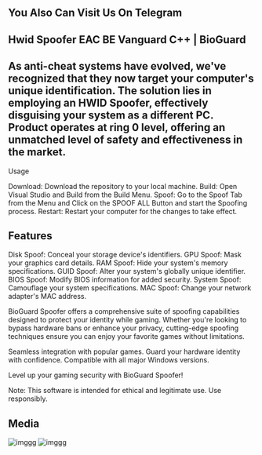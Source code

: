 ## You Also Can Visit Us On Telegram

## Hwid Spoofer EAC BE Vanguard C++ | BioGuard

## As anti-cheat systems have evolved, we've recognized that they now target your computer's unique identification. The solution lies in employing an HWID Spoofer, effectively disguising your system as a different PC. Product operates at ring 0 level, offering an unmatched level of safety and effectiveness in the market.
Usage

  Download: Download the repository to your local machine.
  Build: Open Visual Studio and Build from the Build Menu.
  Spoof: Go to the Spoof Tab from the Menu and Click on the SPOOF ALL Button and start the Spoofing process.
  Restart: Restart your computer for the changes to take effect.

## Features

  Disk Spoof: Conceal your storage device's identifiers.
  GPU Spoof: Mask your graphics card details.
  RAM Spoof: Hide your system's memory specifications.
  GUID Spoof: Alter your system's globally unique identifier.
  BIOS Spoof: Modify BIOS information for added security.
  System Spoof: Camouflage your system specifications.
  MAC Spoof: Change your network adapter's MAC address.

BioGuard Spoofer offers a comprehensive suite of spoofing capabilities designed to protect your identity while gaming. Whether you're looking to bypass hardware bans or enhance your privacy, cutting-edge spoofing techniques ensure you can enjoy your favorite games without limitations.

  Seamless integration with popular games.
  Guard your hardware identity with confidence.
  Compatible with all major Windows versions.

Level up your gaming security with BioGuard Spoofer!

Note: This software is intended for ethical and legitimate use. Use responsibly.

## Media

![imggg](https://i.postimg.cc/MGhzJD7T/169092709-2d34b4ad-febe-48b0-9060-c3109830c0ba.png)
![imggg](https://i.postimg.cc/B6H4SKpC/169092760-b82e53eb-8665-4e61-910b-5ec7ae5a259e.png)
